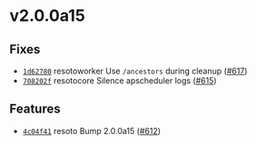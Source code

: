 # v2.0.0a15

## Fixes

- [`1d62780`](https://github.com/someengineering/resoto/commit/1d62780) <span class="badge badge--secondary">resotoworker</span> Use `/ancestors` during cleanup ([#617](https://github.com/someengineering/resoto/pull/617))
- [`708202f`](https://github.com/someengineering/resoto/commit/708202f) <span class="badge badge--secondary">resotocore</span> Silence apscheduler logs ([#615](https://github.com/someengineering/resoto/pull/615))

## Features

- [`4c04f41`](https://github.com/someengineering/resoto/commit/4c04f41) <span class="badge badge--secondary">resoto</span> Bump 2.0.0a15 ([#612](https://github.com/someengineering/resoto/pull/612))
